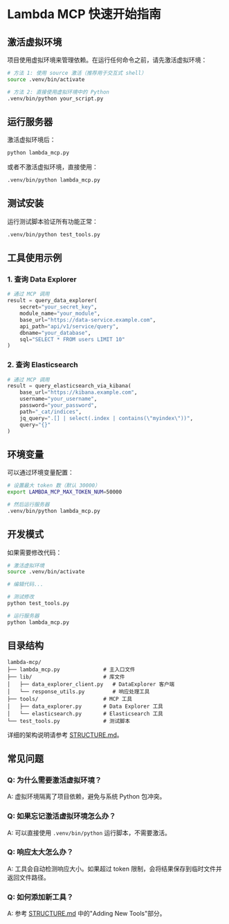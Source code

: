 # Lambda MCP 快速开始指南

## 激活虚拟环境

项目使用虚拟环境来管理依赖。在运行任何命令之前，请先激活虚拟环境：

```bash
# 方法 1: 使用 source 激活（推荐用于交互式 shell）
source .venv/bin/activate

# 方法 2: 直接使用虚拟环境中的 Python
.venv/bin/python your_script.py
```

## 运行服务器

激活虚拟环境后：

```bash
python lambda_mcp.py
```

或者不激活虚拟环境，直接使用：

```bash
.venv/bin/python lambda_mcp.py
```

## 测试安装

运行测试脚本验证所有功能正常：

```bash
.venv/bin/python test_tools.py
```

## 工具使用示例

### 1. 查询 Data Explorer

```python
# 通过 MCP 调用
result = query_data_explorer(
    secret="your_secret_key",
    module_name="your_module",
    base_url="https://data-service.example.com",
    api_path="api/v1/service/query",
    dbname="your_database",
    sql="SELECT * FROM users LIMIT 10"
)
```

### 2. 查询 Elasticsearch

```python
# 通过 MCP 调用
result = query_elasticsearch_via_kibana(
    base_url="https://kibana.example.com",
    username="your_username",
    password="your_password",
    path="_cat/indices",
    jq_query=".[] | select(.index | contains(\"myindex\"))",
    query="{}"
)
```

## 环境变量

可以通过环境变量配置：

```bash
# 设置最大 token 数（默认 30000）
export LAMBDA_MCP_MAX_TOKEN_NUM=50000

# 然后运行服务器
.venv/bin/python lambda_mcp.py
```

## 开发模式

如果需要修改代码：

```bash
# 激活虚拟环境
source .venv/bin/activate

# 编辑代码...

# 测试修改
python test_tools.py

# 运行服务器
python lambda_mcp.py
```

## 目录结构

```
lambda-mcp/
├── lambda_mcp.py              # 主入口文件
├── lib/                       # 库文件
│   ├── data_explorer_client.py   # DataExplorer 客户端
│   └── response_utils.py         # 响应处理工具
├── tools/                     # MCP 工具
│   ├── data_explorer.py       # Data Explorer 工具
│   └── elasticsearch.py       # Elasticsearch 工具
└── test_tools.py              # 测试脚本
```

详细的架构说明请参考 [STRUCTURE.md](STRUCTURE.md)。

## 常见问题

### Q: 为什么需要激活虚拟环境？

A: 虚拟环境隔离了项目依赖，避免与系统 Python 包冲突。

### Q: 如果忘记激活虚拟环境怎么办？

A: 可以直接使用 `.venv/bin/python` 运行脚本，不需要激活。

### Q: 响应太大怎么办？

A: 工具会自动检测响应大小。如果超过 token 限制，会将结果保存到临时文件并返回文件路径。

### Q: 如何添加新工具？

A: 参考 [STRUCTURE.md](STRUCTURE.md) 中的"Adding New Tools"部分。

